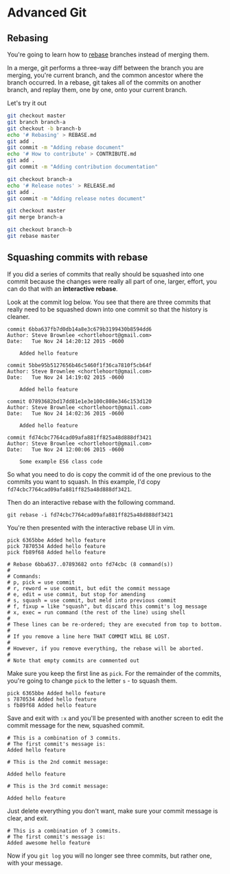 # Advanced Git

## Rebasing

You're going to learn how to [rebase](https://www.git-scm.com/book/en/v2/Git-Branching-Rebasing) branches instead of merging them.

In a merge, git performs a three-way diff between the branch you are merging, you're current branch, and the common ancestor where the branch occurred. In a rebase, git takes all of the commits on another branch, and replay them, one by one, onto your current branch.

Let's try it out

```bash
git checkout master
git branch branch-a
git checkout -b branch-b
echo '# Rebasing' > REBASE.md
git add .
git commit -m "Adding rebase document"
echo '# How to contribute' > CONTRIBUTE.md
git add .
git commit -m "Adding contribution documentation"

git checkout branch-a
echo '# Release notes' > RELEASE.md
git add .
git commit -m "Adding release notes document"

git checkout master
git merge branch-a

git checkout branch-b
git rebase master
```

## Squashing commits with rebase

If you did a series of commits that really should be squashed into one commit because the changes were really all part of one, larger, effort, you can do that with an **interactive rebase**.

Look at the commit log below. You see that there are three commits that really need to be squashed down into one commit so that the history is cleaner.

```
commit 6bba637fb7d0db14a8e3c679b3199430b8594dd6
Author: Steve Brownlee <chortlehoort@gmail.com>
Date:   Tue Nov 24 14:20:12 2015 -0600

    Added hello feature

commit 5bbe95b5127656b46c5460f1f36ca7810f5cb64f
Author: Steve Brownlee <chortlehoort@gmail.com>
Date:   Tue Nov 24 14:19:02 2015 -0600

    Added hello feature

commit 07893682bd17dd81e1e3e100c808e346c153d120
Author: Steve Brownlee <chortlehoort@gmail.com>
Date:   Tue Nov 24 14:02:36 2015 -0600

    Added hello feature

commit fd74cbc7764cad09afa881ff825a48d888df3421
Author: Steve Brownlee <chortlehoort@gmail.com>
Date:   Tue Nov 24 12:00:06 2015 -0600

    Some example ES6 class code
```

So what you need to do is copy the commit id of the one previous to the commits you want to squash. In this example, I'd copy `fd74cbc7764cad09afa881ff825a48d888df3421`.

Then do an interactive rebase with the following command.

`git rebase -i fd74cbc7764cad09afa881ff825a48d888df3421`

You're then presented with the interactive rebase UI in vim.

```
pick 6365bbe Added hello feature
pick 7870534 Added hello feature
pick fb89f68 Added hello feature

# Rebase 6bba637..07893682 onto fd74cbc (8 command(s))
#
# Commands:
# p, pick = use commit
# r, reword = use commit, but edit the commit message
# e, edit = use commit, but stop for amending
# s, squash = use commit, but meld into previous commit
# f, fixup = like "squash", but discard this commit's log message
# x, exec = run command (the rest of the line) using shell
#
# These lines can be re-ordered; they are executed from top to bottom.
#
# If you remove a line here THAT COMMIT WILL BE LOST.
#
# However, if you remove everything, the rebase will be aborted.
#
# Note that empty commits are commented out
```

Make sure you keep the first line as `pick`. For the remainder of the commits, you're going to change `pick` to the letter `s` - to squash them.

```
pick 6365bbe Added hello feature
s 7870534 Added hello feature
s fb89f68 Added hello feature
```

Save and exit with `:x` and you'll be presented with another screen to edit the commit message for the new, squashed commit.

```
# This is a combination of 3 commits.
# The first commit's message is:
Added hello feature

# This is the 2nd commit message:

Added hello feature

# This is the 3rd commit message:

Added hello feature
```

Just delete everything you don't want, make sure your commit message is clear, and exit.

```
# This is a combination of 3 commits.
# The first commit's message is:
Added awesome hello feature

```

Now if you `git log` you will no longer see three commits, but rather one, with your message.